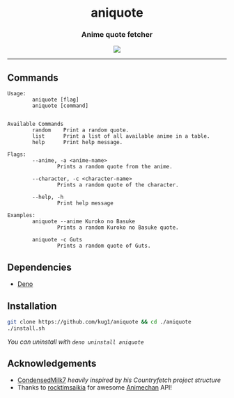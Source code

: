 <h1 align="center">aniquote</h1>
<h3 align="center">Anime quote fetcher</h3>

<div align="center">
  <a href="https://opensource.org/licenses/MIT">
    <img src="https://img.shields.io/badge/License-MIT-brightgreen.svg">
  </a>
</div>

---

## Commands

```
Usage:
        aniquote [flag]
        aniquote [command]


Available Commands
        random    Print a random quote.
        list      Print a list of all available anime in a table.
        help      Print help message.

Flags:
        --anime, -a <anime-name>
                Prints a random quote from the anime.

        --character, -c <character-name>
                Prints a random quote of the character.

        --help, -h
                Print help message

Examples:
        aniquote --anime Kuroko no Basuke
                Prints a random Kuroko no Basuke quote.

        aniquote -c Guts
                Prints a random quote of Guts.
```

## Dependencies

- [Deno](https://deno.land/manual/getting_started/installation)

## Installation

```sh
git clone https://github.com/kug1/aniquote && cd ./aniquote
./install.sh
```

_You can uninstall with `deno uninstall aniquote`_

## Acknowledgements

- [CondensedMilk7](https://github.com/CondensedMilk7) _heavily inspired by his Countryfetch project structure_
- Thanks to [rocktimsaikia](https://github.com/rocktimsaikia) for awesome [Animechan](https://animechan.vercel.app/) API!
